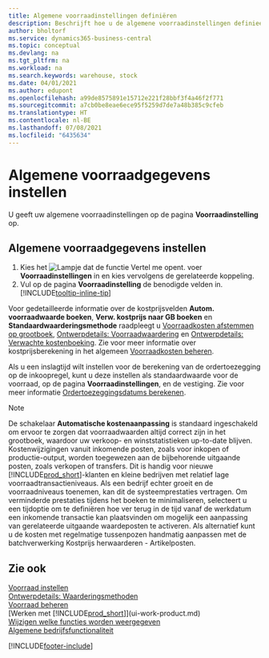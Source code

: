 ```yaml
---
title: Algemene voorraadinstellingen definiëren
description: Beschrijft hoe u de algemene voorraadinstellingen definieert, zodat u uw magazijn en voorraad kunt beheren.
author: bholtorf
ms.service: dynamics365-business-central
ms.topic: conceptual
ms.devlang: na
ms.tgt_pltfrm: na
ms.workload: na
ms.search.keywords: warehouse, stock
ms.date: 04/01/2021
ms.author: edupont
ms.openlocfilehash: a99de8575891e15712e221f28bbf3f4a46f2f771
ms.sourcegitcommit: a7cb0be8eae6ece95f5259d7de7a48b385c9cfeb
ms.translationtype: HT
ms.contentlocale: nl-BE
ms.lasthandoff: 07/08/2021
ms.locfileid: "6435634"
---
```

# <a name="set-up-general-inventory-information"></a>Algemene voorraadgegevens instellen

U geeft uw algemene voorraadinstellingen op de pagina **Voorraadinstelling** op.

## <a name="to-set-up-general-inventory-information"></a>Algemene voorraadgegevens instellen

1. Kies het ![Lampje dat de functie Vertel me opent.](media/ui-search/search_small.png "Vertel me wat u wilt doen") voer **Voorraadinstellingen** in en kies vervolgens de gerelateerde koppeling.
2. Vul op de pagina **Voorraadinstelling** de benodigde velden in. [!INCLUDE[tooltip-inline-tip](includes/tooltip-inline-tip_md.md)]

Voor gedetailleerde informatie over de kostprijsvelden **Autom. voorraadwaarde boeken**, **Verw. kostprijs naar GB boeken** en **Standaardwaarderingsmethode** raadpleegt u [Voorraadkosten afstemmen op grootboek](finance-how-to-post-inventory-costs-to-the-general-ledger.md), [Ontwerpdetails: Voorraadwaardering](design-details-inventory-costing.md) en [Ontwerpdetails: Verwachte kostenboeking](design-details-expected-cost-posting.md). Zie voor meer informatie over kostprijsberekening in het algemeen [Voorraadkosten beheren](finance-manage-inventory-costs.md).  

Als u een inslagtijd wilt instellen voor de berekening van de ordertoezegging op de inkoopregel, kunt u deze instellen als standaardwaarde voor de voorraad, op de pagina **Voorraadinstellingen**, en de vestiging. Zie voor meer informatie [Ordertoezeggingsdatums berekenen](sales-how-to-calculate-order-promising-dates.md).  

> [!NOTE]
> De schakelaar **Automatische kostenaanpassing** is standaard ingeschakeld om ervoor te zorgen dat voorraadwaarden altijd correct zijn in het grootboek, waardoor uw verkoop- en winststatistieken up-to-date blijven. Kostenwijzigingen vanuit inkomende posten, zoals voor inkopen of productie-output, worden toegewezen aan de bijbehorende uitgaande posten, zoals verkopen of transfers. Dit is handig voor nieuwe [!INCLUDE[prod_short](includes/prod_short.md)]-klanten en kleine bedrijven met relatief lage voorraadtransactieniveaus. Als een bedrijf echter groeit en de voorraadniveaus toenemen, kan dit de systeemprestaties vertragen. Om verminderde prestaties tijdens het boeken te minimaliseren, selecteert u een tijdoptie om te definiëren hoe ver terug in de tijd vanaf de werkdatum een inkomende transactie kan plaatsvinden om mogelijk een aanpassing van gerelateerde uitgaande waardeposten te activeren. Als alternatief kunt u de kosten met regelmatige tussenpozen handmatig aanpassen met de batchverwerking Kostprijs herwaarderen - Artikelposten.

## <a name="see-also"></a>Zie ook
[Voorraad instellen](inventory-setup-inventory.md)  
[Ontwerpdetails: Waarderingsmethoden](design-details-costing-methods.md)    
[Voorraad beheren](inventory-manage-inventory.md)  
[Werken met [!INCLUDE[prod_short](includes/prod_short.md)]](ui-work-product.md)  
[Wijzigen welke functies worden weergegeven](ui-experiences.md)  
[Algemene bedrijfsfunctionaliteit](ui-across-business-areas.md)


[!INCLUDE[footer-include](includes/footer-banner.md)]